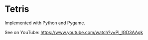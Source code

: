 # Tetris

Implemented with Python and Pygame.

See on YouTube: https://www.youtube.com/watch?v=PI_IGD3AAgk
